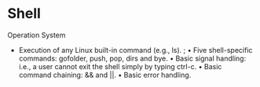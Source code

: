 # Shell
Operation System 
- Execution of any Linux built-in command (e.g., ls). ;
• Five shell-specific commands: gofolder, push, pop, dirs and bye. 
• Basic signal handling: i.e., a user cannot exit the shell simply by typing ctrl-c. 
• Basic command chaining: && and ||. 
• Basic error handling.
